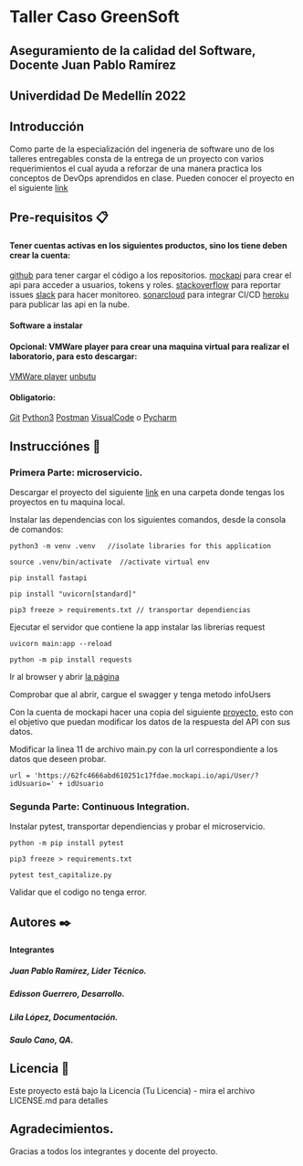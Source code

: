 # Taller Caso GreenSoft
## Aseguramiento de la calidad del Software, Docente Juan Pablo Ramírez
## Univerdidad De Medellín 2022
## 
## 

## Introducción
Como parte de la especialización del ingeneria de software uno de los talleres entregables consta de la entrega de un proyecto con varios requerimientos el cual ayuda a reforzar de una manera practica los conceptos de DevOps aprendidos en clase.  Pueden conocer el proyecto en el siguiente [link](https://docs.google.com/document/d/1i-5brhFVuKGo6tiFcNZxyGDXSMJqeY21GEWE3LqItiA/edit#)


## Pre-requisitos 📋
#### Tener cuentas activas en los siguientes productos, sino los tiene deben crear la cuenta:
[github](https://github.com/join) para tener cargar el código a los repositorios.
[mockapi](https://mockapi.io/signup) para crear el api para acceder a usuarios, tokens y roles.
[stackoverflow](https://stackoverflow.com/users/signup?ssrc=product_home) para reportar issues
[slack](https://slack.com/intl/es-co/get-started#/createnew) para hacer monitoreo.
[sonarcloud](https://sonarcloud.io/sessions/new) para integrar CI/CD
[heroku](https://signup.heroku.com/login) para publicar las api en la nube.

#### Software a instalar
#### Opcional: VMWare player para crear una maquina virtual para realizar el laboratorio, para esto descargar:
[VMWare player](https://customerconnect.vmware.com/en/downloads/info/slug/desktop_end_user_computing/vmware_workstation_player/16_0)
[unbutu](https://ubuntu.com/download/desktop/thank-you?version=22.04.1&architecture=amd64)

#### Obligatorio:
[Git](https://git-scm.com/downloads)
[Python3](https://www.python.org/downloads/)
[Postman](https://www.postman.com/downloads/)
[VisualCode](https://code.visualstudio.com/download) o [Pycharm](https://www.jetbrains.com/es-es/pycharm/download)

## Instrucciónes 🚀

### Primera Parte: microservicio.

Descargar el proyecto del siguiente [link](https://github.com/ediguerrero/udem-service1) en una carpeta donde tengas los proyectos en tu maquina local.

Instalar las dependencias con los siguientes comandos, desde la consola de comandos:

```
python3 -m venv .venv   //isolate libraries for this application

source .venv/bin/activate  //activate virtual env

pip install fastapi

pip install "uvicorn[standard]"

pip3 freeze > requirements.txt // transportar dependiencias

```

Ejecutar el servidor que contiene la app instalar las librerias request

```
uvicorn main:app --reload

python -m pip install requests

```

Ir al browser y abrir [la página](http://localhost:8000/docs)

Comprobar que al abrir, cargue el swagger y tenga metodo infoUsers

Con la cuenta de mockapi hacer una copia del siguiente [proyecto](https://mockapi.io/clone/62fdb4356e617f88dead7817), esto con el objetivo que puedan modificar los datos de la respuesta del API con sus datos.

Modificar la linea 11 de archivo main.py con la url correspondiente a los datos que deseen probar.
```
url = 'https://62fc4666abd610251c17fdae.mockapi.io/api/User/?idUsuario=' + idUsuario

```
### Segunda Parte: Continuous Integration.

Instalar pytest, transportar dependiencias y probar el microservicio.

```
python -m pip install pytest

pip3 freeze > requirements.txt

pytest test_capitalize.py

```

Validar que el codigo no tenga error.



## Autores ✒️
#### Integrantes
##### Juan Pablo Ramírez, Lider Técnico.
##### Edisson Guerrero, Desarrollo.
##### Lila López, Documentación.
##### Saulo Cano, QA.

## Licencia 📄
Este proyecto está bajo la Licencia (Tu Licencia) - mira el archivo LICENSE.md para detalles

## Agradecimientos.
Gracias a todos los integrantes y docente del proyecto.




